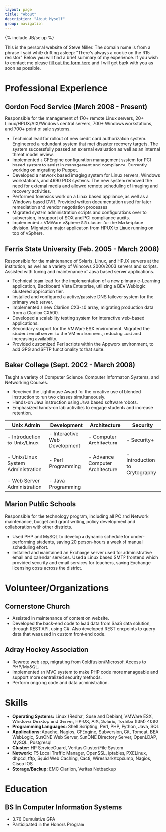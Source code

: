 ```yaml
---
layout: page
title: "About"
description: "About Myself"
group: navigation
---
```

{% include JB/setup %}

This is the personal website of Steve Miller.  The domain name is from a phrase I said while drifting asleep: "There's always a 
cookie on the R15 resistor"  Below you will find a brief summary of my experience.  If you wish to contact me please 
[fill out the form here](https://docs.google.com/forms/d/1SQcAaXNPm2zxWP145P-Gpu9xpY3NUn_bNT8SYqi8iTE/viewform?usp=send_form) and I will get back with you as soon as possible.

# Professional Experience

## Gordon Food Service (March 2008 - Present)

Responsible for the management of 170+ remote Linux servers, 20+ Linux/HPUX/AIX/Windows central servers, 700+ Windows 
workstations, and 700+ point of sale systems.

  * Technical lead for rollout of new credit card authorization system.  Engineered a redundant system that met disaster recovery targets.  The system successfully passed an external evaluation as well as an internal threat model review.
  * Implemented a CFEngine configuration management system for PCI based system to assist in management and compliance.  Currently working on migrating to Puppet.
  * Developed a network based imaging system for Linux servers, Windows workstations, and 4690 POS systems.  The new system removed the need for external media and allowed remote scheduling of imaging and recovery activities.
  * Performed forensics work on a Linux based appliance, as well as a Windows based DVR.  Provided written documentation used for later remediation and vendor negotiation processes
  * Migrated system administration scripts and configurations over to subversion, in support of SOX and PCI compliance audits.
  * Implemented a VMWare vSphere 5.5 cluster for the Marketplace division.  Migrated a major application from HPUX to Linux running on top of vSphere.

## Ferris State University (Feb. 2005 - March 2008)

Responsible for the maintenance of Solaris, Linux, and HPUX servers at the institution, as well 
as a variety of Windows 2000/2003 servers and scripts. Assisted with tuning and maintenance of 
Java based server applications.

  * Technical team lead for the implementation of a new primary e-Learning application, Blackboard Vista Enterprise, utilizing a BEA Weblogic clustered application tier.
  * Installed and configured a active/passive DNS failover system for the primary web server.
  * Implemented a new Clariion CX3-40 array, migrating production data from a Clariion CX500.
  * Developed a scalability testing system for interactive web-based applications.
  * Secondary support for the VMWare ESX environment.  Migrated the student email server to the VM environment, reducing cost and increasing availability.
  * Provided customized Perl scripts within the Appworx environment, to add GPG and SFTP functionality to that suite.

## Baker College (Sept. 2002 - March 2008)

Taught a variety of Computer Science, Computer Information Systems, and Networking Courses.

  * Received the Lighthouse Award for the creative use of blended instruction to run two classes simultaneously.
  * Hands-on Java instruction using Java based software robots.
  * Emphasized hands-on lab activities to engage students and increase retention.

| Unix Admin | Development | Architecture | Security |
| --- | --- | --- | --- |
|  - Introduction to Unix/Linux   |  - Interactive Web Development | - Computer Architecture | - Security+ |
|  - Unix/Linux System Administration |  - Perl Programming | - Advance Computer Architecture | - Introduction to Crytography |
| - Web Server Administration | - Java Programming |   |   |

## Marion Public Schools

Responsible for the technology program, including all PC and Network maintenance, budget and grant writing, policy development and collaboration with other districts.

  * Used PHP and MySQL to develop a dynamic schedule for under-performing students, saving 20 person-hours a week of manual scheduling effort.
  * Installed and maintained an Exchange server used for administrative email and calendar services.  Used a Linux based SMTP frontend which provided security and email services for teachers, saving Exchange licensing costs across the district.


# Volunteer/Organizations

## Cornerstone Church

  * Assisted in maintenance of content on website.
  * Developed the back-end code to load data from SaaS data solution, through REST API, using C#.  Also developed REST 
endpoints to query data that was used in custom front-end code.

## Adray Hockey Association

  * Rewrote web app, migrating from Coldfusion/Microsoft Access to PHP/MySQL.
  * Implemented an MVC system to make PHP code more manageable and support more centralized security methods.
  * Perform ongoing code and data administration.

# Skills

  * **Operating Systems:** Linux (Redhat, Suse and Debian), VMWare ESX, Windows Desktop and Server, HP-UX, AIX, Solaris, Toshiba (IBM) 4690
  * **Programming Languages:** Shell Scripting, Perl, PHP, Python, Java, SQL
  * **Applications:** Apache, Nagios, CFEngine, Subversion, Git, Tomcat, BEA WebLogic, SunONE Web Server, SunONE Directory Server, OpenLDAP, MySQL, Postgresql
  * **Cluster:**  HP ServiceGuard, Veritas Cluster/File System
  * **Network:** F5 Local Traffic Manager, OpenSSL, iptables, PXELinux, dhpcd, tftp, Squid Web Caching, Cacti, Wireshark/tcpdump, Nagios, Cisco IOS
  * **Storage/Backup:**  EMC Clariion, Veritas Netbackup

# Education

## BS In Computer Information Systems

  * 3.76 Cumulative GPA
  * Participated in the Honors Program
